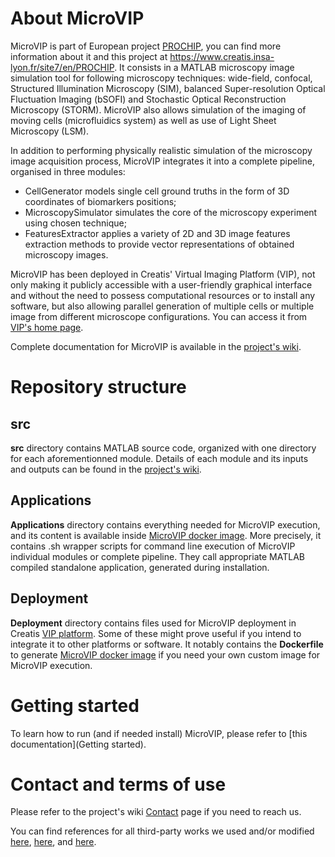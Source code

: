 # About MicroVIP
MicroVIP is part of European project [PROCHIP](https://pro-chip.eu/), you can
find more information about it and this project at
https://www.creatis.insa-lyon.fr/site7/en/PROCHIP. It consists in a MATLAB
microscopy image simulation tool for following microscopy techniques:
wide-field, confocal, Structured Illumination Microscopy (SIM), balanced
Super-resolution Optical Fluctuation Imaging (bSOFI) and Stochastic Optical
Reconstruction Microscopy (STORM). MicroVIP also allows simulation of the
imaging of moving cells (microfluidics system) as well as use of Light Sheet
Microscopy (LSM).

In addition to performing physically realistic simulation of the microscopy
image acquisition process, MicroVIP integrates it into a complete pipeline,
organised in three modules:

* CellGenerator models single cell ground truths in the form of 3D coordinates
of biomarkers positions;
* MicroscopySimulator simulates the core of the microscopy experiment using
chosen technique;
* FeaturesExtractor applies a variety of 2D and 3D image features extraction
methods to provide vector representations of obtained microscopy images.

MicroVIP has been deployed in Creatis' Virtual Imaging Platform (VIP), not only
making it publicly accessible with a user-friendly graphical interface and
without the need to possess computational resources or to install any software,
but also allowing parallel generation of multiple cells or multiple image from
different microscope configurations. You can access it from
[VIP's home page](http://vip.creatis.insa-lyon.fr).

Complete documentation for MicroVIP is available in the
[project's wiki](https://gitlab.in2p3.fr/guillaume.vanel/microvip/-/wikis/home).

# Repository structure
## src
**src** directory contains MATLAB source code, organized with one directory for
each aforementionned module. Details of each module and its inputs and outputs
can be found in the
[project's wiki](https://gitlab.in2p3.fr/guillaume.vanel/microvip/-/wikis/home).

## Applications
**Applications** directory contains everything needed for MicroVIP execution,
and its content is available inside
[MicroVIP docker image](https://gitlab.in2p3.fr/guillaume.vanel/microvip/-/wikis/MicroVIP%20docker%20image).
More precisely, it contains .sh wrapper scripts for command line execution of
MicroVIP individual modules or complete pipeline. They call appropriate MATLAB
compiled standalone application, generated during installation. 

## Deployment
**Deployment** directory contains files used for MicroVIP deployment in Creatis
[VIP platform](http://vip.creatis.insa-lyon.fr). Some of these might prove
useful if you intend to integrate it to other platforms or software. It
notably contains the **Dockerfile** to generate [MicroVIP docker image](https://gitlab.in2p3.fr/guillaume.vanel/microvip/-/wikis/MicroVIP%20docker%20image)
if you need your own custom image for MicroVIP execution.

# Getting started
To learn how to run (and if needed install) MicroVIP, please refer to
[this documentation](Getting started).

# Contact and terms of use
Please refer to the project's wiki
[Contact](https://gitlab.in2p3.fr/guillaume.vanel/microvip/-/wikis/Contact)
page if you need to reach us.

You can find references for all third-party works we used and/or modified
[here](https://gitlab.in2p3.fr/guillaume.vanel/microvip/-/wikis/Cell%20generator%20third-party%20codes),
[here](https://gitlab.in2p3.fr/guillaume.vanel/microvip/-/wikis/Microscopy%20simulator%20third-party%20codes),
and [here](https://gitlab.in2p3.fr/guillaume.vanel/microvip/-/wikis/Features%20extractor%20third-party%20codes).